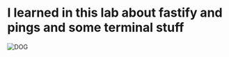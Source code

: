 <h1>I learned in this lab about fastify and pings and some terminal stuff</h1>

  ![DOG](https://encrypted-tbn0.gstatic.com/images?q=tbn:ANd9GcQab6Io-Ojknu5NRSaO7QhscT1H619NA2j7kB2EYu2tTh6_JCOIP5l0kVY8WhRy4_oinDw&usqp=CAU)

